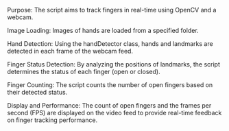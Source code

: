 Purpose:
The script aims to track fingers in real-time using OpenCV and a webcam.

Image Loading:
Images of hands are loaded from a specified folder.

Hand Detection:
Using the handDetector class, hands and landmarks are detected in each frame of the webcam feed.

Finger Status Detection:
By analyzing the positions of landmarks, the script determines the status of each finger (open or closed).

Finger Counting:
The script counts the number of open fingers based on their detected status.

Display and Performance:
The count of open fingers and the frames per second (FPS) are displayed on the video feed to provide real-time feedback on finger tracking performance.
